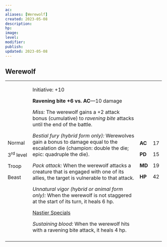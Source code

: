```yaml
---
ac: 
aliases: [Werewolf]
created: 2023-05-08
description: 
hp: 
image: 
level: 
modifier: 
publish: 
updated: 2023-05-08
---
```


## Werewolf

<table>
<colgroup>
<col style="width: 16%" />
<col style="width: 72%" />
<col style="width: 5%" />
<col style="width: 5%" />
</colgroup>
<tbody>
<tr class="odd">
<td><p>Normal</p>
<p>3<sup>rd</sup> level</p>
<p>Troop</p>
<p>Beast</p></td>
<td><p>Initiative: +10</p>
<p><strong>Ravening bite +6 vs. AC</strong>—10 damage</p>
<p><em>Miss:</em> The werewolf gains a +2 attack bonus (cumulative) to
<em>ravening bite</em> attacks until the end of the battle.</p>
<p><em>Bestial fury (hybrid form only):</em> Werewolves gain a bonus to
damage equal to the escalation die (champion: double the die; epic:
quadruple the die).</p>
<p><em>Pack attack:</em> When the werewolf attacks a creature that is
engaged with one of its allies, the target is vulnerable to that
attack.</p>
<p><em>Unnatural vigor (hybrid or animal form only):</em> When the
werewolf is not staggered at the start of its turn, it heals 6 hp.</p>
<p><u>Nastier Specials</u></p>
<p><em>Sustaining blood:</em> When the werewolf hits with a ravening
bite attack, it heals 4 hp.</p></td>
<td><p><strong>AC</strong></p>
<p><strong>PD</strong></p>
<p><strong>MD</strong></p>
<p><strong>HP</strong></p></td>
<td><p>17</p>
<p>15</p>
<p>19</p>
<p>42</p></td>
</tr>
<tr class="even">
<td></td>
<td></td>
<td></td>
<td></td>
</tr>
</tbody>
</table>





